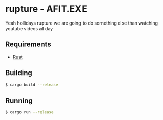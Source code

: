 # rupture - AFIT.EXE

Yeah hollidays rupture we are going to do something else than watching youtube videos all day

## Requirements

- [Rust](http://rustup.sh/)

## Building

```bash
$ cargo build --release
```

## Running

```bash
$ cargo run --release
```